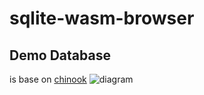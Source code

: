 # sqlite-wasm-browser

## Demo Database

is base on [chinook](https://www.sqlitetutorial.net/sqlite-sample-database/)
![diagram](https://www.sqlitetutorial.net/wp-content/uploads/2015/11/sqlite-sample-database-color.jpg)
